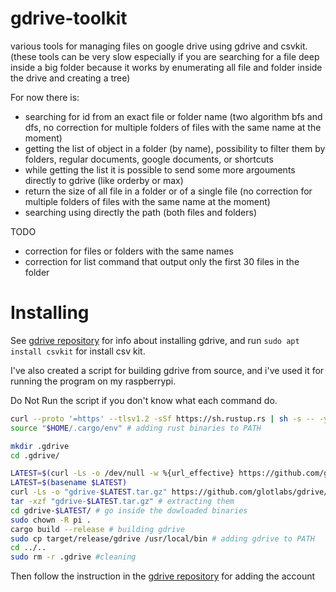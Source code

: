 # gdrive-toolkit

various tools for managing files on google drive using gdrive and csvkit.
(these tools can be very slow especially if you are searching for a file deep inside a big folder because it works by enumerating all file and folder inside the drive and creating a tree)

For now there is:

- searching for id from an exact file or folder name (two algorithm bfs and dfs, no correction for multiple folders of files with the same name at the moment)
- getting the list of object in a folder (by name), possibility to filter them by folders, regular documents, google documents, or shortcuts
- while getting the list it is possible to send some more argouments directly to gdrive (like orderby or max)
- return the size of all file in a folder or of a single file (no correction for multiple folders of files with the same name at the moment)
- searching using directly the path (both files and folders)

TODO

- correction for files or folders with the same names
- correction for list command that output only the first 30 files in the folder

# Installing

See [gdrive repository](https://github.com/glotlabs/gdrive) for info about installing gdrive, and run `sudo apt install csvkit` for install csv kit.

I've also created a script for building gdrive from source, and i've used it for running the program on my raspberrypi.

Do Not Run the script if you don't know what each command do.

```bash
curl --proto '=https' --tlsv1.2 -sSf https://sh.rustup.rs | sh -s -- -y # installing rust silently withount promting
source "$HOME/.cargo/env" # adding rust binaries to PATH

mkdir .gdrive
cd .gdrive/

LATEST=$(curl -Ls -o /dev/null -w %{url_effective} https://github.com/glotlabs/gdrive/releases/latest) # getting latest version code
LATEST=$(basename $LATEST)
curl -Ls -o "gdrive-$LATEST.tar.gz" https://github.com/glotlabs/gdrive/archive/refs/tags/$LATEST.tar.gz # downloading binaries
tar -xzf "gdrive-$LATEST.tar.gz" # extracting them
cd gdrive-$LATEST/ # go inside the dowloaded binaries
sudo chown -R pi .
cargo build --release # building gdrive
sudo cp target/release/gdrive /usr/local/bin # adding gdrive to PATH
cd ../..
sudo rm -r .gdrive #cleaning
```

Then follow the instruction in the [gdrive repository](https://github.com/glotlabs/gdrive) for adding the account
